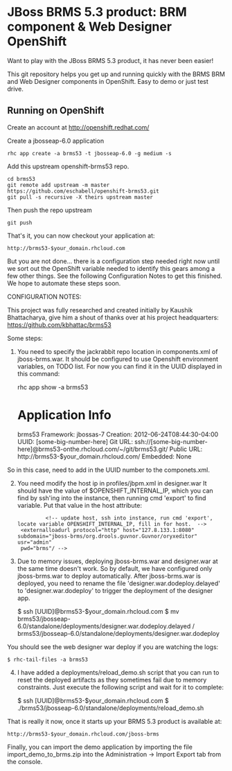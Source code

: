 JBoss BRMS 5.3 product: BRM component & Web Designer OpenShift 
==============================================================
Want to play with the JBoss BRMS 5.3 product, it has never been easier!

This git repository helps you get up and running quickly with the BRMS 
BRM and Web Designer components in OpenShift. Easy to demo or just test
drive.

Running on OpenShift
----------------------

Create an account at http://openshift.redhat.com/

Create a jbosseap-6.0 application

    rhc app create -a brms53 -t jbosseap-6.0 -g medium -s

Add this upstream openshift-brms53 repo.

    cd brms53
    git remote add upstream -m master https://github.com/eschabell/openshift-brms53.git
    git pull -s recursive -X theirs upstream master
    
Then push the repo upstream

    git push

That's it, you can now checkout your application at:

    http://brms53-$your_domain.rhcloud.com

But you are not done... there is a configuration step needed right now until we sort out 
the OpenShift variable needed to identify this gears among a few other things. See the 
following Configuration Notes to get this finished. We hope to automate these steps soon.

CONFIGURATION NOTES:

This project was fully researched and created initially by Kaushik Bhattacharya, give him
a shout of thanks over at his project headquarters: https://github.com/kbhattac/brms53

Some steps:

1) You need to specify the jackrabbit repo location in components.xml of jboss-brms.war.  It should be configured to use Openshift
environment variables, on TODO list. For now you can find it in the UUID displayed in this command:

    rhc app show -a brms53
   
    Application Info
    ================
    brms53
    Framework: jbossas-7
    Creation: 2012-06-24T08:44:30-04:00
    UUID: [some-big-number-here]
    Git URL: ssh://[some-big-number-here]@brms53-onthe.rhcloud.com/~/git/brms53.git/
    Public URL: http://brms53-$your_domain.rhcloud.com/
    Embedded: None

So in this case, need to add in the UUID number to the componets.xml.

2) You need modify the host ip in profiles/jbpm.xml in designer.war It should have the value of $OPENSHIFT_INTERNAL_IP, which you
can find by ssh'ing into the instance, then running cmd 'export' to find variable. Put that value in the host attribute:

				<!-- update host, ssh into instance, run cmd 'export', locate variable OPENSHIFT_INTERNAL_IP, fill in for host.  -->
        <externalloadurl protocol="http" host="127.8.133.1:8080" subdomain="jboss-brms/org.drools.guvnor.Guvnor/oryxeditor" usr="admin"
        pwd="brms"/ -->

3) Due to memory issues, deploying jboss-brms.war and designer.war at the same time doesn't work. So by default, we have
configured only jboss-brms.war to deploy automatically. After jboss-brms.war is deployed, you need to rename the file 
'designer.war.dodeploy.delayed' to 'designer.war.dodeploy' to trigger the deployment of the designer app.

    $ ssh [UUID]@brms53-$your_domain.rhcloud.com
    $ mv brms53/jbosseap-6.0/standalone/deployments/designer.war.dodeploy.delayed  /
         brms53/jbosseap-6.0/standalone/deployments/designer.war.dodeploy

You should see the web designer war deploy if you are watching the logs:

    $ rhc-tail-files -a brms53

4) I have added a deployments/reload_demo.sh script that you can run to reset the deployed artifacts as they sometimes fail due to
memory constraints. Just execute the following script and wait for it to complete:

    $ ssh [UUID]@brms53-$your_domain.rhcloud.com
		$ ./brms53/jbosseap-6.0/standalone/deployments/reload_demo.sh

That is really it now, once it starts up your BRMS 5.3 product is available at:

    http://brms53-$your_domain.rhcloud.com/jboss-brms

Finally, you can import the demo application by importing the file import_demo_to_brms.zip into the Administration -> Import Export
tab from the console.
